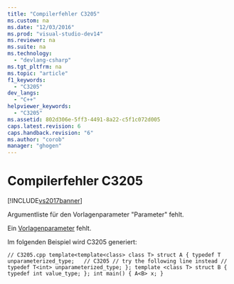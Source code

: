 ```yaml
---
title: "Compilerfehler C3205"
ms.custom: na
ms.date: "12/03/2016"
ms.prod: "visual-studio-dev14"
ms.reviewer: na
ms.suite: na
ms.technology: 
  - "devlang-csharp"
ms.tgt_pltfrm: na
ms.topic: "article"
f1_keywords: 
  - "C3205"
dev_langs: 
  - "C++"
helpviewer_keywords: 
  - "C3205"
ms.assetid: 802d306e-5ff3-4491-8a22-c5f1c072d005
caps.latest.revision: 6
caps.handback.revision: "6"
ms.author: "corob"
manager: "ghogen"
---
```

# Compilerfehler C3205
[!INCLUDE[vs2017banner](../../assembler/inline/includes/vs2017banner.md)]

Argumentliste für den Vorlagenparameter "Parameter" fehlt.  
  
 Ein [Vorlagenparameter](../Topic/Template%20Specifications.md) fehlt.  
  
 Im folgenden Beispiel wird C3205 generiert:  
  
```  
// C3205.cpp template<template<class> class T> struct A { typedef T unparameterized_type;   // C3205 // try the following line instead // typedef T<int> unparameterized_type; }; template <class T> struct B { typedef int value_type; }; int main() { A<B> x; }  
```